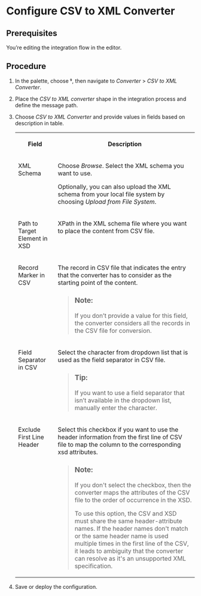 <!-- loiofe338881f2fc4ea094c334b18e63a015 -->

<link rel="stylesheet" type="text/css" href="../css/sap-icons.css"/>

# Configure CSV to XML Converter



<a name="loiofe338881f2fc4ea094c334b18e63a015__prereq_n5z_gyq_25b"/>

## Prerequisites

You’re editing the integration flow in the editor.



## Procedure

1.  In the palette, choose <span class="SAP-icons-V5"></span>, then navigate to *Converter* \> *CSV to XML Converter*.

2.  Place the *CSV to XML converter* shape in the integration process and define the message path.

3.  Choose *CSV to XML Converter* and provide values in fields based on description in table.


    <table>
    <tr>
    <th valign="top">

    Field
    
    </th>
    <th valign="top">

    Description
    
    </th>
    </tr>
    <tr>
    <td valign="top">
    
    XML Schema
    
    </td>
    <td valign="top">
    
    Choose *Browse*. Select the XML schema you want to use.

    Optionally, you can also upload the XML schema from your local file system by choosing *Upload from File System*.
    
    </td>
    </tr>
    <tr>
    <td valign="top">
    
    Path to Target Element in XSD
    
    </td>
    <td valign="top">
    
    XPath in the XML schema file where you want to place the content from CSV file.
    
    </td>
    </tr>
    <tr>
    <td valign="top">
    
    Record Marker in CSV
    
    </td>
    <td valign="top">
    
    The record in CSV file that indicates the entry that the converter has to consider as the starting point of the content.

    > ### Note:  
    > If you don’t provide a value for this field, the converter considers all the records in the CSV file for conversion.


    
    </td>
    </tr>
    <tr>
    <td valign="top">
    
    Field Separator in CSV
    
    </td>
    <td valign="top">
    
    Select the character from dropdown list that is used as the field separator in CSV file.

    > ### Tip:  
    > If you want to use a field separator that isn’t available in the dropdown list, manually enter the character.


    
    </td>
    </tr>
    <tr>
    <td valign="top">
    
    Exclude First Line Header
    
    </td>
    <td valign="top">
    
    Select this checkbox if you want to use the header information from the first line of CSV file to map the column to the corresponding xsd attributes.

    > ### Note:  
    > If you don't select the checkbox, then the converter maps the attributes of the CSV file to the order of occurrence in the XSD.
    > 
    > To use this option, the CSV and XSD must share the same header-attribute names. If the header names don't match or the same header name is used multiple times in the first line of the CSV, it leads to ambiguity that the converter can resolve as it's an unsupported XML specification.


    
    </td>
    </tr>
    </table>
    
4.  Save or deploy the configuration.


